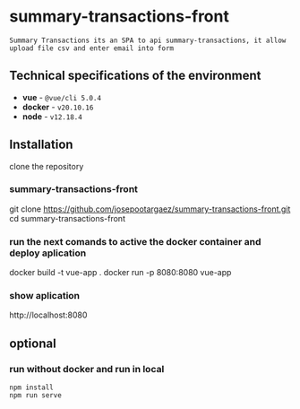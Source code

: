 # summary-transactions-front
    Summary Transactions its an SPA to api summary-transactions, it allow upload file csv and enter email into form

## Technical specifications of the environment

* **vue** - `@vue/cli 5.0.4`
* **docker** - `v20.10.16`
* **node** - `v12.18.4`


## Installation
 clone the repository

### summary-transactions-front
git clone https://github.com/josepootargaez/summary-transactions-front.git
cd summary-transactions-front
 ### run the next comands to active the docker container and deploy aplication
 docker build -t  vue-app .
 docker run -p 8080:8080 vue-app
### show aplication
http://localhost:8080


## optional
 ### run without docker and run in local 
    npm install
    npm run serve